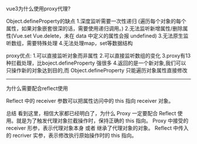 vue3为什么使用proxy代理?

Object.defineProperty的缺点
1.深度监听需要一次性递归 (遍历每个对象的每个属性，如果对象嵌套很深的话，需要使用递归调用。)
2.无法监听新增属性/删除属性(Vue.set Vue.delete，未在 data 中定义的属性会报 undefined)
3.无法原生监听数组，需要特殊处理
4.无法处理map，set等数据结构



proxy优点:
1.可以直接监听对象而非属性
2.可以直接监听数组的变化
3.proxy有13种拦截处理，比boject.defineProperty 强很多
4.返回的是一个新对象,我们可以只操作新的对象达到目的,而 Object.defineProperty 只能遍历对象属性直接修改


------

为什么需要配合reflect使用


Reflect 中的 receiver 参数可以把属性访问中的 this 指向 receiver 对象。


总结
看到这里，相信大家都已经明白了，为什么 Proxy 一定要配合 Reflect 使用。就是为了触发代理对象拦截操作时，保持正确的 this 指向。
Proxy 中接受的 receiver 形参，表示代理对象本身 或者 继承了代理对象的对象。
Reflect 中传入的 recriver 实参，表示修改执行原始操作时的 this 指向。










